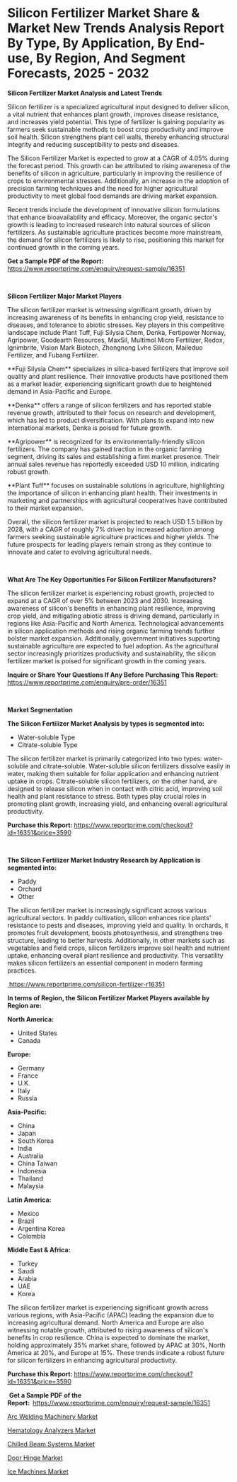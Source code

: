 <p><h1>Silicon Fertilizer Market Share & Market New Trends Analysis Report By Type, By Application, By End-use, By Region, And Segment Forecasts, 2025 - 2032</h1></p><p><strong>Silicon Fertilizer Market Analysis and Latest Trends</strong></p>
<p><p>Silicon fertilizer is a specialized agricultural input designed to deliver silicon, a vital nutrient that enhances plant growth, improves disease resistance, and increases yield potential. This type of fertilizer is gaining popularity as farmers seek sustainable methods to boost crop productivity and improve soil health. Silicon strengthens plant cell walls, thereby enhancing structural integrity and reducing susceptibility to pests and diseases.</p><p>The Silicon Fertilizer Market is expected to grow at a CAGR of 4.05% during the forecast period. This growth can be attributed to rising awareness of the benefits of silicon in agriculture, particularly in improving the resilience of crops to environmental stresses. Additionally, an increase in the adoption of precision farming techniques and the need for higher agricultural productivity to meet global food demands are driving market expansion. </p><p>Recent trends include the development of innovative silicon formulations that enhance bioavailability and efficacy. Moreover, the organic sector's growth is leading to increased research into natural sources of silicon fertilizers. As sustainable agriculture practices become more mainstream, the demand for silicon fertilizers is likely to rise, positioning this market for continued growth in the coming years.</p></p>
<p><strong>Get a Sample PDF of the Report:&nbsp;</strong> <a href="https://www.reportprime.com/enquiry/request-sample/16351?utm_campaign=3185&utm_medium=2&utm_source=Github&utm_content=ia&utm_term=17032025&utm_id=silicon-fertilizer">https://www.reportprime.com/enquiry/request-sample/16351</a></p>
<p>&nbsp;</p>
<p><strong>Silicon Fertilizer Major Market Players</strong></p>
<p><p>The silicon fertilizer market is witnessing significant growth, driven by increasing awareness of its benefits in enhancing crop yield, resistance to diseases, and tolerance to abiotic stresses. Key players in this competitive landscape include Plant Tuff, Fuji Silysia Chem, Denka, Fertipower Norway, Agripower, Goodearth Resources, MaxSil, Multimol Micro Fertilizer, Redox, Ignimbrite, Vision Mark Biotech, Zhongnong Lvhe Silicon, Maileduo Fertilizer, and Fubang Fertilizer.</p><p>**Fuji Silysia Chem** specializes in silica-based fertilizers that improve soil quality and plant resilience. Their innovative products have positioned them as a market leader, experiencing significant growth due to heightened demand in Asia-Pacific and Europe. </p><p>**Denka** offers a range of silicon fertilizers and has reported stable revenue growth, attributed to their focus on research and development, which has led to product diversification. With plans to expand into new international markets, Denka is poised for future growth.</p><p>**Agripower** is recognized for its environmentally-friendly silicon fertilizers. The company has gained traction in the organic farming segment, driving its sales and establishing a firm market presence. Their annual sales revenue has reportedly exceeded USD 10 million, indicating robust growth.</p><p>**Plant Tuff** focuses on sustainable solutions in agriculture, highlighting the importance of silicon in enhancing plant health. Their investments in marketing and partnerships with agricultural cooperatives have contributed to their market expansion.</p><p>Overall, the silicon fertilizer market is projected to reach USD 1.5 billion by 2028, with a CAGR of roughly 7% driven by increased adoption among farmers seeking sustainable agriculture practices and higher yields. The future prospects for leading players remain strong as they continue to innovate and cater to evolving agricultural needs.</p></p>
<p>&nbsp;</p>
<p><strong>What Are The Key Opportunities For Silicon Fertilizer Manufacturers?</strong></p>
<p><p>The silicon fertilizer market is experiencing robust growth, projected to expand at a CAGR of over 5% between 2023 and 2030. Increasing awareness of silicon's benefits in enhancing plant resilience, improving crop yield, and mitigating abiotic stress is driving demand, particularly in regions like Asia-Pacific and North America. Technological advancements in silicon application methods and rising organic farming trends further bolster market expansion. Additionally, government initiatives supporting sustainable agriculture are expected to fuel adoption. As the agricultural sector increasingly prioritizes productivity and sustainability, the silicon fertilizer market is poised for significant growth in the coming years.</p></p>
<p><strong>Inquire or Share Your Questions If Any Before Purchasing This Report:</strong> <a href="https://www.reportprime.com/enquiry/pre-order/16351?utm_campaign=3185&utm_medium=2&utm_source=Github&utm_content=ia&utm_term=17032025&utm_id=silicon-fertilizer">https://www.reportprime.com/enquiry/pre-order/16351</a></p>
<p>&nbsp;</p>
<p><strong>Market Segmentation</strong></p>
<p><strong>The Silicon Fertilizer Market Analysis by types is segmented into:</strong></p>
<p><ul><li>Water-soluble Type</li><li>Citrate-soluble Type</li></ul></p>
<p><p>The silicon fertilizer market is primarily categorized into two types: water-soluble and citrate-soluble. Water-soluble silicon fertilizers dissolve easily in water, making them suitable for foliar application and enhancing nutrient uptake in crops. Citrate-soluble silicon fertilizers, on the other hand, are designed to release silicon when in contact with citric acid, improving soil health and plant resistance to stress. Both types play crucial roles in promoting plant growth, increasing yield, and enhancing overall agricultural productivity.</p></p>
<p><strong>Purchase this Report:&nbsp;</strong><a href="https://www.reportprime.com/checkout?id=16351&price=3590&utm_campaign=3185&utm_medium=2&utm_source=Github&utm_content=ia&utm_term=17032025&utm_id=silicon-fertilizer">https://www.reportprime.com/checkout?id=16351&price=3590</a></p>
<p>&nbsp;</p>
<p><strong>The Silicon Fertilizer Market Industry Research by Application is segmented into:</strong></p>
<p><ul><li>Paddy</li><li>Orchard</li><li>Other</li></ul></p>
<p><p>The silicon fertilizer market is increasingly significant across various agricultural sectors. In paddy cultivation, silicon enhances rice plants' resistance to pests and diseases, improving yield and quality. In orchards, it promotes fruit development, boosts photosynthesis, and strengthens tree structure, leading to better harvests. Additionally, in other markets such as vegetables and field crops, silicon fertilizers improve soil health and nutrient uptake, enhancing overall plant resilience and productivity. This versatility makes silicon fertilizers an essential component in modern farming practices.</p></p>
<p><a href="https://www.reportprime.com/silicon-fertilizer-r16351?utm_campaign=3185&utm_medium=2&utm_source=Github&utm_content=ia&utm_term=17032025&utm_id=silicon-fertilizer">&nbsp;https://www.reportprime.com/silicon-fertilizer-r16351</a></p>
<p><strong>In terms of Region, the Silicon Fertilizer Market Players available by Region are:</strong></p>
<p>
    <p> <strong> North America: </strong>
        <ul>
            <li>United States</li>
            <li>Canada</li>
        </ul>
        </p> 
    <p> <strong> Europe: </strong>
        <ul>
            <li>Germany</li>
            <li>France</li>
            <li>U.K.</li>
            <li>Italy</li>
            <li>Russia</li>
        </ul>
        </p> 
    <p> <strong> Asia-Pacific: </strong>
        <ul>
            <li>China</li>
            <li>Japan</li>
            <li>South Korea</li>
            <li>India</li>
            <li>Australia</li>
            <li>China Taiwan</li>
            <li>Indonesia</li>
            <li>Thailand</li>
            <li>Malaysia</li>
        </ul>
        </p> 
    <p> <strong> Latin America: </strong>
        <ul>
            <li>Mexico</li>
            <li>Brazil</li>
            <li>Argentina Korea</li>
            <li>Colombia</li>
        </ul>
        </p> 
    <p> <strong> Middle East & Africa: </strong>
        <ul>
            <li>Turkey</li>
            <li>Saudi</li>
            <li>Arabia</li>
            <li>UAE</li>
            <li>Korea</li>
        </ul>
    </p>
    </p>
<p><p>The silicon fertilizer market is experiencing significant growth across various regions, with Asia-Pacific (APAC) leading the expansion due to increasing agricultural demand. North America and Europe are also witnessing notable growth, attributed to rising awareness of silicon's benefits in crop resilience. China is expected to dominate the market, holding approximately 35% market share, followed by APAC at 30%, North America at 20%, and Europe at 15%. These trends indicate a robust future for silicon fertilizers in enhancing agricultural productivity.</p></p>
<p><strong>Purchase this Report: </strong><a href="https://www.reportprime.com/checkout?id=16351&price=3590&utm_campaign=3185&utm_medium=2&utm_source=Github&utm_content=ia&utm_term=17032025&utm_id=silicon-fertilizer">https://www.reportprime.com/checkout?id=16351&price=3590</a></p>
<p>&nbsp;<strong>Get a Sample PDF of the Report:&nbsp;&nbsp;</strong><a href="https://www.reportprime.com/enquiry/request-sample/16351?utm_campaign=3185&utm_medium=2&utm_source=Github&utm_content=ia&utm_term=17032025&utm_id=silicon-fertilizer">https://www.reportprime.com/enquiry/request-sample/16351</a></p>
<p><strong></strong></p>
<p><p><a href="https://www.linkedin.com/pulse/top-trends-transforming-arc-welding-machinery-market-2025-rxcuc?utm_campaign=3185&utm_medium=2&utm_source=Github&utm_content=ia&utm_term=17032025&utm_id=silicon-fertilizer">Arc Welding Machinery Market</a></p><p><a href="https://www.linkedin.com/pulse/global-hematology-analyzers-market-scope-its-rapid-growth-ftnje?utm_campaign=3185&utm_medium=2&utm_source=Github&utm_content=ia&utm_term=17032025&utm_id=silicon-fertilizer">Hematology Analyzers Market</a></p><p><a href="https://www.linkedin.com/pulse/detailed-examination-chilled-beam-systems-market-size-projecting-trvlc?utm_campaign=3185&utm_medium=2&utm_source=Github&utm_content=ia&utm_term=17032025&utm_id=silicon-fertilizer">Chilled Beam Systems Market</a></p><p><a href="https://www.linkedin.com/pulse/assessing-effect-ofcompany-thedoor-hinge-market-size-witha-i4rje?utm_campaign=3185&utm_medium=2&utm_source=Github&utm_content=ia&utm_term=17032025&utm_id=silicon-fertilizer">Door Hinge Market</a></p><p><a href="https://www.linkedin.com/pulse/ice-machines-market-analysis-insights-competition-cagr-forecast-ncste?utm_campaign=3185&utm_medium=2&utm_source=Github&utm_content=ia&utm_term=17032025&utm_id=silicon-fertilizer">Ice Machines Market</a></p></p>